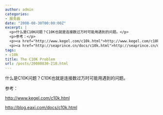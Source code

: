 ```yaml
---
author: admin
categories:
- 服务器
date: "2008-08-30T00:00:00Z"
excerpt: |
  <p>什么是C10K问题？C10K也就是连接数过万时可能用遇到的问题。</p>
  <p>参考：</p>
  <p><a href="http://www.kegel.com/c10k.html">http://www.kegel.com/c10k.html</a></p>
  <p><a href="http://seaprince.cn/docs/c10k.html">http://seaprince.cn/docs/c10k.html</a></p>
tags:
- c10k
title: The C10K Problem
url: /posts/20080830-218.html
---
```

什么是C10K问题？C10K也就是连接数过万时可能用遇到的问题。

参考：

<http://www.kegel.com/c10k.html>

<http://blog.eaxi.com/docs/c10k.html>